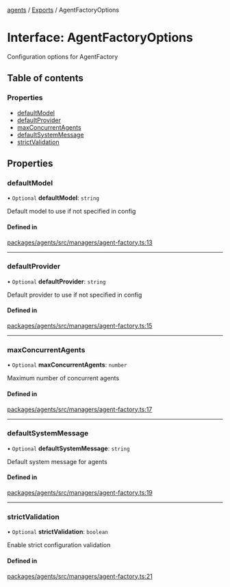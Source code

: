 <!-- 
 ⚠️  AUTO-GENERATED FILE - DO NOT EDIT MANUALLY
 This file is automatically generated by scripts/docs-generator.js
 To make changes, edit the source TypeScript files or update the generator script
-->

[agents](../../) / [Exports](../modules) / AgentFactoryOptions

# Interface: AgentFactoryOptions

Configuration options for AgentFactory

## Table of contents

### Properties

- [defaultModel](AgentFactoryOptions#defaultmodel)
- [defaultProvider](AgentFactoryOptions#defaultprovider)
- [maxConcurrentAgents](AgentFactoryOptions#maxconcurrentagents)
- [defaultSystemMessage](AgentFactoryOptions#defaultsystemmessage)
- [strictValidation](AgentFactoryOptions#strictvalidation)

## Properties

### defaultModel

• `Optional` **defaultModel**: `string`

Default model to use if not specified in config

#### Defined in

[packages/agents/src/managers/agent-factory.ts:13](https://github.com/woojubb/robota/blob/87419dbb26faf50d7f1d60ae717fbe215743d1f6/packages/agents/src/managers/agent-factory.ts#L13)

___

### defaultProvider

• `Optional` **defaultProvider**: `string`

Default provider to use if not specified in config

#### Defined in

[packages/agents/src/managers/agent-factory.ts:15](https://github.com/woojubb/robota/blob/87419dbb26faf50d7f1d60ae717fbe215743d1f6/packages/agents/src/managers/agent-factory.ts#L15)

___

### maxConcurrentAgents

• `Optional` **maxConcurrentAgents**: `number`

Maximum number of concurrent agents

#### Defined in

[packages/agents/src/managers/agent-factory.ts:17](https://github.com/woojubb/robota/blob/87419dbb26faf50d7f1d60ae717fbe215743d1f6/packages/agents/src/managers/agent-factory.ts#L17)

___

### defaultSystemMessage

• `Optional` **defaultSystemMessage**: `string`

Default system message for agents

#### Defined in

[packages/agents/src/managers/agent-factory.ts:19](https://github.com/woojubb/robota/blob/87419dbb26faf50d7f1d60ae717fbe215743d1f6/packages/agents/src/managers/agent-factory.ts#L19)

___

### strictValidation

• `Optional` **strictValidation**: `boolean`

Enable strict configuration validation

#### Defined in

[packages/agents/src/managers/agent-factory.ts:21](https://github.com/woojubb/robota/blob/87419dbb26faf50d7f1d60ae717fbe215743d1f6/packages/agents/src/managers/agent-factory.ts#L21)
